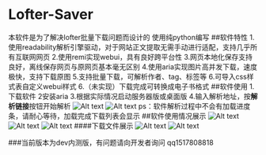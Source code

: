 # Lofter-Saver
本软件是为了解决lofter批量下载问题而设计的
使用纯python编写
##软件特性
1.使用readability解析引擎驱动，对于网站正文提取无需手动进行适配，支持几乎所有互联网网页
2.使用remi实现webui，具有良好跨平台性
3.网页本地化保存支持良好，离线保存网页与原网页基本毫无区别
4.使用aria实现图片高并发下载，速度极快，支持下载原图
5.支持批量下载，可解析作者、tag、标签等
6.可导入css样式表自定义webui样式
6.（未实现）下载完成可转换成电子书格式
##软件使用
1.下载软件
2安装aria
3.根据实际情况启动服务器版或桌面版
4.输入解析地址，按**解析链接**按钮开始解析
![Alt text](./[Thumb]640912760241-970998c7-6e4d-32bb-ad9d-a5621d1a6a35.jpg)
![Alt text](./[Thumb]640912760241-609a6dfc-93a4-37da-aa3c-2fcbd2b319b3.jpg)
ps：软件解析过程中不会有加载进度条，请耐心等待，加载完成下载列表会显示
##软件使用情况展示
![Alt text](./[Thumb]640912760241-02ef4a6f-7c40-358b-98ab-5559b8d52a6f.jpg)
![Alt text](./[Thumb]640912760241-0746961a-78ad-38f8-ba21-4d52c717c110.jpg)
![Alt text](./[Thumb]640912760241-c1bc9175-ab67-315e-885d-29a68aaac9f9.jpg)
####下载文件展示
![Alt text](./[Thumb]640912760241-ffa7515f-0be5-31d5-b451-20e23fc7661c.jpg)
![Alt text](./[Thumb]640912760241-266f1e3a-86df-3c9b-bf5a-798b063a0a61.jpg)

###当前版本为dev内测版，有问题请向开发者询问 qq1517808818

